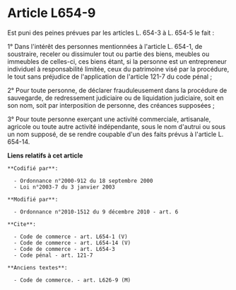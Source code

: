 # Article L654-9

Est puni des peines prévues par les articles L. 654-3 à L. 654-5 le fait : 

1° Dans l'intérêt des personnes mentionnées à l'article L. 654-1, de soustraire, receler ou dissimuler tout ou partie des
biens, meubles ou immeubles de celles-ci, ces biens étant, si la personne est un entrepreneur individuel à responsabilité
limitée, ceux du patrimoine visé par la procédure, le tout sans préjudice de l'application de l'article 121-7 du code
pénal ; 

2° Pour toute personne, de déclarer frauduleusement dans la procédure de sauvegarde, de redressement judiciaire ou de
liquidation judiciaire, soit en son nom, soit par interposition de personne, des créances supposées ; 

3° Pour toute personne exerçant une activité commerciale, artisanale, agricole ou toute autre activité indépendante, sous le
nom d'autrui ou sous un nom supposé, de se rendre coupable d'un des faits prévus à l'article L. 654-14.

**Liens relatifs à cet article**

	**Codifié par**:

	  - Ordonnance n°2000-912 du 18 septembre 2000
	  - Loi n°2003-7 du 3 janvier 2003

	**Modifié par**:

	  - Ordonnance n°2010-1512 du 9 décembre 2010 - art. 6

	**Cite**:

	  - Code de commerce - art. L654-1 (V)
	  - Code de commerce - art. L654-14 (V)
	  - Code de commerce - art. L654-3
	  - Code pénal - art. 121-7

	**Anciens textes**:

	  - Code de commerce. - art. L626-9 (M)
